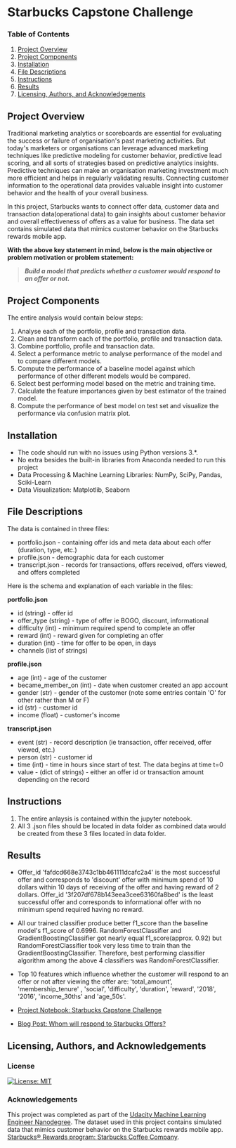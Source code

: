 # Starbucks Capstone Challenge

### Table of Contents

1. [Project Overview](#overview)
2. [Project Components](#components)
3. [Installation](#installation)
4. [File Descriptions](#files)
5. [Instructions](#instructions)
6. [Results](#results)
7. [Licensing, Authors, and Acknowledgements](#licensing)

## Project Overview<a name="overview"></a>

Traditional marketing analytics or scoreboards are essential for evaluating the success or failure of organisation's past marketing activities. But today's marketers or organisations can leverage advanced marketing techniques like predictive modeling for customer behavior, predictive lead scoring, and all sorts of strategies based on predictive analytics insights. Predictive techniques can make an organisation marketing investment much more efficient and helps in regularly validating results. Connecting customer information to the operational data provides valuable insight into customer behavior and the health of your overall business.

In this project, Starbucks wants to connect offer data, customer data and transaction data(operational data) to gain insights about customer behavior and overall effectiveness of offers as a value for business. The data set contains simulated data that mimics customer behavior on the Starbucks rewards mobile app.

**With the above key statement in mind, below is the main objective or problem motivation or problem statement:**

>**_Build a model that predicts whether a customer would respond to an offer or not._**

## Project Components<a name="components"></a>

The entire analysis would contain below steps:

1. Analyse each of the portfolio, profile and transaction data.
2. Clean and transform each of the portfolio, profile and transaction data.
3. Combine portfolio, profile and transaction data.
4. Select a performance metric to analyse performance of the model and to compare different models.
5. Compute the performance of a baseline model against which performance of other different models would be compared.
6. Select best performing model based on the metric and training time.
7. Calculate the feature importances given by best estimator of the trained model.
8. Compute the performance of best model on test set and visualize the performance via confusion matrix plot.

## Installation<a name="installation"></a>

 - The code should run with no issues using Python versions 3.*.
 - No extra besides the built-in libraries from Anaconda needed to run this project
 - Data Processing & Machine Learning Libraries: NumPy, SciPy, Pandas, Sciki-Learn
 - Data Visualization: Matplotlib, Seaborn

## File Descriptions<a name="files"></a>

The data is contained in three files:

* portfolio.json - containing offer ids and meta data about each offer (duration, type, etc.)
* profile.json - demographic data for each customer
* transcript.json - records for transactions, offers received, offers viewed, and offers completed

Here is the schema and explanation of each variable in the files:

**portfolio.json**
* id (string) - offer id
* offer_type (string) - type of offer ie BOGO, discount, informational
* difficulty (int) - minimum required spend to complete an offer
* reward (int) - reward given for completing an offer
* duration (int) - time for offer to be open, in days
* channels (list of strings)

**profile.json**
* age (int) - age of the customer 
* became_member_on (int) - date when customer created an app account
* gender (str) - gender of the customer (note some entries contain 'O' for other rather than M or F)
* id (str) - customer id
* income (float) - customer's income

**transcript.json**
* event (str) - record description (ie transaction, offer received, offer viewed, etc.)
* person (str) - customer id
* time (int) - time in hours since start of test. The data begins at time t=0
* value - (dict of strings) - either an offer id or transaction amount depending on the record

## Instructions<a name="instructions"></a>

1. The entire anlaysis is contained within the jupyter notebook.
2. All 3 .json files should be located in data folder as combined data would be created from these 3 files located in data folder.


## Results<a name="results"></a>

* Offer_id 'fafdcd668e3743c1bb461111dcafc2a4' is the most successful offer and corresponds to 'discount' offer with minimum spend of 10 dollars within 10 days of receiving of the offer and having reward of 2 dollars. Offer_id '3f207df678b143eea3cee63160fa8bed' is the least successful offer and corresponds to informational offer with no minimum spend required having no reward.

* All our trained classifier produce better f1_score than the baseline model's f1_score of 0.6996. RandomForestClassifier and GradientBoostingClassifier got nearly equal f1_score(approx. 0.92) but RandomForestClassifier took very less time to train than the GradientBoostingClassifier. Therefore, best performing classifier algorithm among the above 4 classifiers was RandomForestClassifier.

* Top 10 features which influence whether the customer will respond to an offer or not after viewing the offer are: 'total_amount', 'membership_tenure' , 'social', 'difficulty', 'duration', 'reward', '2018', '2016', 'income_30ths' and 'age_50s'.

* [Project Notebook: Starbucks Capstone Challenge](https://nbviewer.jupyter.org/github/gauravansal/Starbucks-Capstone-Challenge/blob/master/Starbucks_Capstone_notebook.ipynb)
* [Blog Post: Whom will respond to Starbucks Offers?](https://medium.com/@ansal.gaurav/whom-will-respond-to-starbucks-offers-84f98eded283)

## Licensing, Authors, and Acknowledgements<a name="licensing"></a>

<a name="license"></a>
### License
[![License: MIT](https://img.shields.io/badge/License-MIT-yellow.svg)](https://opensource.org/licenses/MIT)

<a name="acknowledgement"></a>
### Acknowledgements

This project was completed as part of the [Udacity Machine Learning Engineer Nanodegree](https://www.udacity.com/course/machine-learning-engineer-nanodegree--nd009t). The dataset used in this project contains simulated data that mimics customer behavior on the Starbucks rewards mobile app. [Starbucks® Rewards program: Starbucks Coffee Company](https://www.starbucks.com/rewards/).